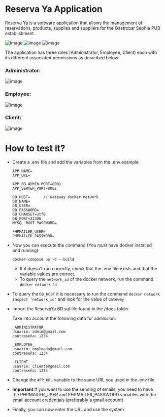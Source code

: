 # Reserva Ya Application

Reserva Ya is a software application that allows the management of reservations, products, supplies and suppliers for the Gastrobar Sephia PUB establishment.

![image](https://user-images.githubusercontent.com/57577210/123087218-e7849a80-d3e9-11eb-988e-bb7817242343.png)
![image](https://user-images.githubusercontent.com/57577210/123087268-f8351080-d3e9-11eb-877d-8b47e43ce380.png)
![image](https://user-images.githubusercontent.com/57577210/123087321-097e1d00-d3ea-11eb-9dea-3f7794f2dfca.png)

The application has three roles (Administrator, Employee, Client) each with its different associated permissions as described below:

### Administrator:

![image](https://user-images.githubusercontent.com/57577210/123087373-1438b200-d3ea-11eb-9a4d-ab1c794810f0.png)

### Employee:

![image](https://user-images.githubusercontent.com/57577210/123087666-68dc2d00-d3ea-11eb-8408-9a563d578afb.png)

### Client:

![image](https://user-images.githubusercontent.com/57577210/123087856-a50f8d80-d3ea-11eb-805f-384126ca866a.png)

# How to test it?

- Create a .env file and add the variables from the .env.example

    ```
    APP_NAME=
    APP_URL=

    APP_DB_ADMIN_PORT=8001
    APP_SERVER_PORT=8002

    DB_HOST=      // Gateway docker network
    DB_NAME=
    DB_USER=
    DB_PASSWORD=
    DB_CHARSET=utf8
    DB_PORT=23306
    MYSQL_ROOT_PASSWORD=

    PHPMAILER_USER=
    PHPMAILER_PASSWORD=
    ```
    
- Now you can execute the command (You must have docker installed and running)

    ```
    docker-compose up -d --build
    ```

    - If it doesn't run correctly, check that the .env file exists and that the variable values are correct.
    - To query the `network_id` of the docker network, run the command: `docker network ls`


- To query the `DB_HOST` it is necessary to run the command `docker network inspect 'network_id'` and look for the value of `Gateway`

- Import the ReservaYa BD.sql file found in the /docs folder

    Take into account the following data for admission:
    ```
    _ADMINISTRATOR_
    usuario: admin@gmail.com
    contraseña: 1234

    _EMPLOYEE_
    usuario: empleado@gmail.com
    contraseña: 1234

    _CLIENT_
    usuario: cliente@gmail.com
    contraseña: 1234
    ```

- Change the `APP_URL` variable to the same URL you used in the .env file

- __Important__ If you want to use the sending of emails, you need to have the PHPMAILER_USER and PHPMAILER_PASSWORD variables with the email account credentials (preferably a gmail account)

- Finally, you can now enter the URL and use the system
